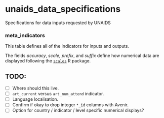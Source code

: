 # unaids_data_specifications
Specifications for data inputs requested by UNAIDS

### meta_indicators

This table defines all of the indicators for inputs and outputs.

The fields _accuracy_, _scale_, _prefix_, and _suffix_ define how numerical data are displayed following the [`scales`](https://scales.r-lib.org/) R package.


## TODO:

- [ ] Where should this live.
- [ ] `art_current` versus `art_num_attend` indicator.
- [ ] Language localisation.
- [ ] Confirm if okay to drop integer `*_id` columns with Avenir.
- [ ] Option for country / indicator / level specific numerical displays?
